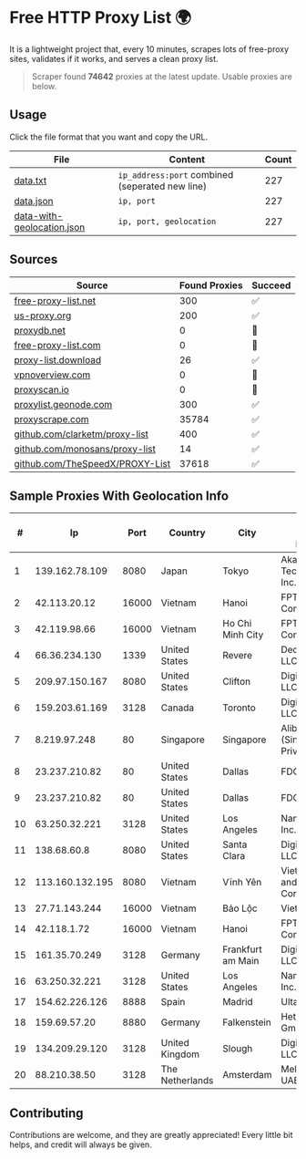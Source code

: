 
# Free HTTP Proxy List 🌍

It is a lightweight project that, every 10 minutes, scrapes lots of free-proxy sites, validates if it works, and serves a clean proxy list.


> Scraper found **74642** proxies at the latest update. Usable proxies are below.

## Usage

Click the file format that you want and copy the URL.


|File|Content|Count|
|----|-------|-----|
|[data.txt](https://raw.githubusercontent.com/themiralay/Proxy-List-World/master/data.txt)|`ip_address:port` combined (seperated new line)|227|
|[data.json](https://raw.githubusercontent.com/themiralay/Proxy-List-World/master/data.json)|`ip, port`|227|
|[data-with-geolocation.json](https://raw.githubusercontent.com/themiralay/Proxy-List-World/master/data-with-geolocation.json)|`ip, port, geolocation`|227|

## Sources

|Source|Found Proxies|Succeed|
|------|-------------|-------|
|[free-proxy-list.net](https://free-proxy-list.net)|300|✅|
|[us-proxy.org](https://www.us-proxy.org)|200|✅|
|[proxydb.net](http://proxydb.net)|0|🚫|
|[free-proxy-list.com](https://free-proxy-list.com/?page=&port=&type%5B%5D=http&type%5B%5D=https&up_time=0&search=Search)|0|🚫|
|[proxy-list.download](https://www.proxy-list.download/HTTP)|26|✅|
|[vpnoverview.com](https://vpnoverview.com/privacy/anonymous-browsing/free-proxy-servers)|0|🚫|
|[proxyscan.io](https://www.proxyscan.io)|0|🚫|
|[proxylist.geonode.com](https://proxylist.geonode.com/api/proxy-list?limit=300&page=1&sort_by=lastChecked&sort_type=desc&protocols=http,https)|300|✅|
|[proxyscrape.com](https://api.proxyscrape.com/v2/?request=displayproxies&protocol=http&timeout=10000&country=all&ssl=all&anonymity=all)|35784|✅|
|[github.com/clarketm/proxy-list](https://raw.githubusercontent.com/clarketm/proxy-list/master/proxy-list-raw.txt)|400|✅|
|[github.com/monosans/proxy-list](https://raw.githubusercontent.com/monosans/proxy-list/main/proxies/http.txt)|14|✅|
|[github.com/TheSpeedX/PROXY-List](https://raw.githubusercontent.com/TheSpeedX/PROXY-List/master/http.txt)|37618|✅|


## Sample Proxies With Geolocation Info

|#|Ip|Port|Country|City|Internet Service Provider|
|-|--|----|-------|----|-------------------------|
|1|139.162.78.109|8080|Japan|Tokyo|Akamai Technologies, Inc.|
|2|42.113.20.12|16000|Vietnam|Hanoi|FPT Telecom Company|
|3|42.119.98.66|16000|Vietnam|Ho Chi Minh City|FPT Telecom Company|
|4|66.36.234.130|1339|United States|Revere|DediOutlet, LLC|
|5|209.97.150.167|8080|United States|Clifton|DigitalOcean, LLC|
|6|159.203.61.169|3128|Canada|Toronto|DigitalOcean, LLC|
|7|8.219.97.248|80|Singapore|Singapore|Alibaba Cloud (Singapore) Private Limited|
|8|23.237.210.82|80|United States|Dallas|FDCservers.net|
|9|23.237.210.82|80|United States|Dallas|FDCservers.net|
|10|63.250.32.221|3128|United States|Los Angeles|Namecheap, Inc.|
|11|138.68.60.8|8080|United States|Santa Clara|DigitalOcean, LLC|
|12|113.160.132.195|8080|Vietnam|Vĩnh Yên|VietNam Post and Telecom Corporation|
|13|27.71.143.244|16000|Vietnam|Bảo Lộc|Viettel Group|
|14|42.118.1.72|16000|Vietnam|Hanoi|FPT Telecom Company|
|15|161.35.70.249|3128|Germany|Frankfurt am Main|DigitalOcean, LLC|
|16|63.250.32.221|3128|United States|Los Angeles|Namecheap, Inc.|
|17|154.62.226.126|8888|Spain|Madrid|Ultahost, Inc.|
|18|159.69.57.20|8880|Germany|Falkenstein|Hetzner Online GmbH|
|19|134.209.29.120|3128|United Kingdom|Slough|DigitalOcean, LLC|
|20|88.210.38.50|3128|The Netherlands|Amsterdam|Melbikomas UAB|



## Contributing

Contributions are welcome, and they are greatly appreciated! Every
little bit helps, and credit will always be given.


